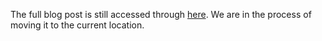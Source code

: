The full blog post is still accessed through [here](https://www.1onepsilon.com/single-post/2017/06/17/Neglect-and-Respect-a-Quarter-of-a-Percent). We are in the process of moving it to the current location.
